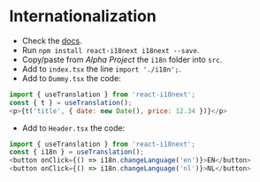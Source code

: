 # Internationalization

- Check the [docs](https://react.i18next.com/).
- Run `npm install react-i18next i18next --save`.
- Copy/paste from *Alpha Project* the `i18n` folder into `src`.
- Add to `index.tsx` the line `import './i18n';`.
- Add to `Dummy.tsx` the code:
```javascript
import { useTranslation } from 'react-i18next';
const { t } = useTranslation();
<p>{t('title', { date: new Date(), price: 12.34 })}</p>
```
- Add to `Header.tsx` the code:
```javascript
import { useTranslation } from 'react-i18next';
const { i18n } = useTranslation();
<button onClick={() => i18n.changeLanguage('en')}>EN</button>
<button onClick={() => i18n.changeLanguage('nl')}>NL</button>
```
